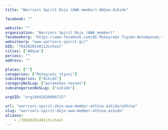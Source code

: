 ```yaml
---
title: "Warriors Spirit Dojo (AWA member)-Αθήνα-Aikido"

facebook: ""

website: ""
organisation: "Warriors Spirit Dojo (AWA member)"
facebookorg: "https://www.facebook.com/ΑΣ-Πολεμικών-Τεχνών-Αυτοάμυνας-το-Πνεύμα-Των-Πολεμιστών-173789719374914"
websiteorg: "www.warriors-spirit.gr/"
UID: "7042020140113school"
cities: ["Αθήνα"]
perioxi: ""
address: ""

places: [""]
categories: ["Πολεμικές τέχνες"]
subcategories: ["Aikido"]
categoryNoSLug: ["polemikes-texnes"]
subcategoriesNoSLug: ["aikido"]

orgUID: "org14042020004715"

url: "warriors-spirit-dojo-awa-member-athina-aikido/athina"
slug: "warriors-spirit-dojo-awa-member-athina-aikido"
aliases:
    - /7042020140113school
---
```





